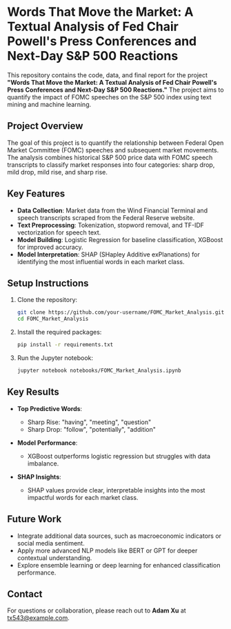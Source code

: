 # Words That Move the Market: A Textual Analysis of Fed Chair Powell's Press Conferences and Next-Day S&P 500 Reactions

This repository contains the code, data, and final report for the project **"Words That Move the Market: A Textual Analysis of Fed Chair Powell's Press Conferences and Next-Day S&P 500 Reactions."** The project aims to quantify the impact of FOMC speeches on the S&P 500 index using text mining and machine learning.

## Project Overview

The goal of this project is to quantify the relationship between Federal Open Market Committee (FOMC) speeches and subsequent market movements. The analysis combines historical S&P 500 price data with FOMC speech transcripts to classify market responses into four categories: sharp drop, mild drop, mild rise, and sharp rise.

## Key Features

- **Data Collection**: Market data from the Wind Financial Terminal and speech transcripts scraped from the Federal Reserve website.
- **Text Preprocessing**: Tokenization, stopword removal, and TF-IDF vectorization for speech text.
- **Model Building**: Logistic Regression for baseline classification, XGBoost for improved accuracy.
- **Model Interpretation**: SHAP (SHapley Additive exPlanations) for identifying the most influential words in each market class.


## Setup Instructions

1. Clone the repository:
    ```bash
    git clone https://github.com/your-username/FOMC_Market_Analysis.git
    cd FOMC_Market_Analysis
    ```

2. Install the required packages:
    ```bash
    pip install -r requirements.txt
    ```

3. Run the Jupyter notebook:
    ```bash
    jupyter notebook notebooks/FOMC_Market_Analysis.ipynb
    ```

## Key Results

- **Top Predictive Words**:
    - Sharp Rise: "having", "meeting", "question"
    - Sharp Drop: "follow", "potentially", "addition"

- **Model Performance**:
    - XGBoost outperforms logistic regression but struggles with data imbalance.

- **SHAP Insights**:
    - SHAP values provide clear, interpretable insights into the most impactful words for each market class.

## Future Work

- Integrate additional data sources, such as macroeconomic indicators or social media sentiment.
- Apply more advanced NLP models like BERT or GPT for deeper contextual understanding.
- Explore ensemble learning or deep learning for enhanced classification performance.


## Contact

For questions or collaboration, please reach out to **Adam Xu** at tx543@example.com.


